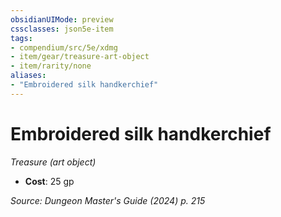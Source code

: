 ```yaml
---
obsidianUIMode: preview
cssclasses: json5e-item
tags:
- compendium/src/5e/xdmg
- item/gear/treasure-art-object
- item/rarity/none
aliases: 
- "Embroidered silk handkerchief"
---
```

# Embroidered silk handkerchief
*Treasure (art object)*  


- **Cost**: 25 gp

*Source: Dungeon Master's Guide (2024) p. 215*